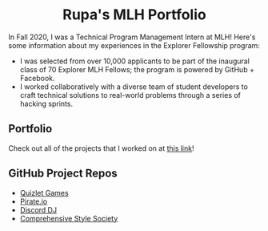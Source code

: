<h1 align="center">Rupa's MLH Portfolio</h1>

In Fall 2020, I was a Technical Program Management Intern at MLH! Here's some information about my experiences in the Explorer Fellowship program:
* I was selected from over 10,000 applicants to be part of the inaugural class of 70 Explorer MLH Fellows; the program is powered by GitHub + Facebook.
* I worked collaboratively with a diverse team of student developers to craft technical solutions to real-world problems through a series of hacking sprints.

## Portfolio
Check out all of the projects that I worked on at [this link](https://rupaduggirala.github.io/MLH-Portfolio/)!

## GitHub Project Repos
* [Quizlet Games](https://github.com/nathanlm511/QuizletGames)
* [Pirate.io](https://github.com/nathanlm511/Game.io)
* [Discord DJ](https://github.com/ohitsremi/Dj-AI)
* [Comprehensive Style Society](https://github.com/SincerelyBrittany/comprehensive-style-society)
